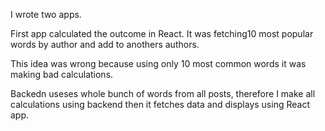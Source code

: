 I wrote two apps. 

First app calculated the outcome in React. 
It was fetching10 most popular words by author and add to anothers authors.

This idea was wrong because using only 10 most common words it was making bad calculations.

Backedn useses whole bunch of words from all posts, therefore I make all
calculations using backend  then it fetches data and displays using React app.

